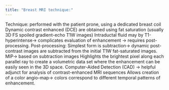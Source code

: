 ```yaml
---
title: "Breast MRI technique:"
---
```

Technique: performed with the patient prone, using a dedicated breast coil
Dynamic contrast enhanced (DCE) are obtained using fat saturation (usually 3D FS spoiled gradient-echo T1W images)
Intraductal fluid may by T1-hyperintense&#8594; complicates evaluation of enhancement &#8594; requires post-processing.
Post-processing:
Simplest form is subtraction&#8594; dynamic post-contrast images are subtracted from the initial T1W fat-saturated images.
MIP&#8594; based on subtraction images
Highlights the brightest pixel along each parallel ray to create a volumetric data set where the enhancement can be easily seen in the 3D space.
Computer-Aided Detection (CAD) &#8594; helpful adjunct for analysis of contrast-enhanced MRI sequences
Allows creation of a color angio-map&#8594; colors correspond to different temporal patterns of enhancement.

